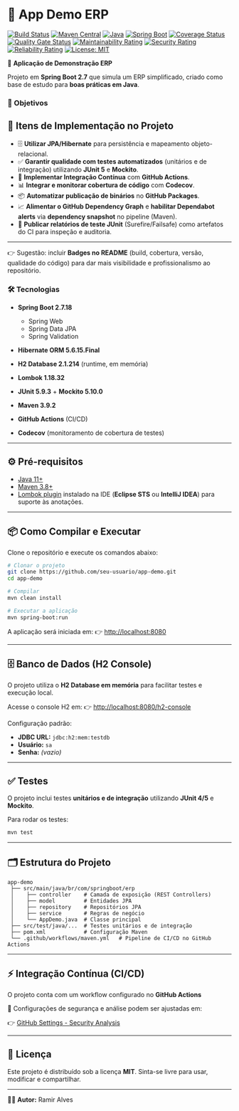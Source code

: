 # 📘 App Demo ERP

[![Build Status](https://github.com/ramiralvesmelo/app-demo/actions/workflows/maven.yml/badge.svg)](https://github.com/ramiralvesmelo/app-demo/actions/workflows/maven.yml)
[![Maven Central](https://img.shields.io/maven-central/v/org.springframework.boot/spring-boot-starter.svg?logo=apache-maven)](https://search.maven.org/artifact/org.springframework.boot/spring-boot-starter)
[![Java](https://img.shields.io/badge/Java-11-blue.svg?logo=java)](https://adoptium.net/)
[![Spring Boot](https://img.shields.io/badge/Spring%20Boot-2.7.18-brightgreen.svg?logo=springboot)](https://spring.io/projects/spring-boot)
[![Coverage Status](https://img.shields.io/codecov/c/github/ramiralvesmelo/app-demo?logo=codecov)](https://app.codecov.io/gh/ramiralvesmelo/app-demo)
[![Quality Gate Status](https://sonarcloud.io/api/project_badges/measure?project=ramiralvesmelo_app-demo&metric=alert_status)](https://sonarcloud.io/dashboard?id=ramiralvesmelo_app-demo)
[![Maintainability Rating](https://sonarcloud.io/api/project_badges/measure?project=ramiralvesmelo_app-demo&metric=sqale_rating)](https://sonarcloud.io/dashboard?id=ramiralvesmelo_app-demo)
[![Security Rating](https://sonarcloud.io/api/project_badges/measure?project=ramiralvesmelo_app-demo&metric=security_rating)](https://sonarcloud.io/dashboard?id=ramiralvesmelo_app-demo)
[![Reliability Rating](https://sonarcloud.io/api/project_badges/measure?project=ramiralvesmelo_app-demo&metric=reliability_rating)](https://sonarcloud.io/dashboard?id=ramiralvesmelo_app-demo)
[![License: MIT](https://img.shields.io/badge/License-MIT-yellow.svg)](LICENSE)

📘 **Aplicação de Demonstração ERP**

Projeto em **Spring Boot 2.7** que simula um ERP simplificado, criado como base de estudo para **boas práticas em Java**.

### 🎯 Objetivos

## 📌 Itens de Implementação no Projeto

* 🗄️ **Utilizar JPA/Hibernate** para persistência e mapeamento objeto-relacional.
* ✅ **Garantir qualidade com testes automatizados** (unitários e de integração) utilizando **JUnit 5** e **Mockito**.
* 🔄 **Implementar Integração Contínua** com **GitHub Actions**.
* 📊 **Integrar e monitorar cobertura de código** com **Codecov**.
* 📦 **Automatizar publicação de binários** no **GitHub Packages**.
* 📈 **Alimentar o GitHub Dependency Graph** e **habilitar Dependabot alerts** via **dependency snapshot** no pipeline (Maven).
* 📑 **Publicar relatórios de teste JUnit** (Surefire/Failsafe) como artefatos do CI para inspeção e auditoria.

---

👉 Sugestão: incluir **Badges no README** (build, cobertura, versão, qualidade do código) para dar mais visibilidade e profissionalismo ao repositório.

### 🛠️ Tecnologias

* **Spring Boot 2.7.18**

  * Spring Web
  * Spring Data JPA
  * Spring Validation
* **Hibernate ORM 5.6.15.Final**
* **H2 Database 2.1.214** (runtime, em memória)
* **Lombok 1.18.32**
* **JUnit 5.9.3** + **Mockito 5.10.0**
* **Maven 3.9.2**
* **GitHub Actions** (CI/CD)
* **Codecov** (monitoramento de cobertura de testes)

---

## ⚙️ Pré-requisitos

* [Java 11+](https://adoptium.net/)
* [Maven 3.8+](https://maven.apache.org/)
* [Lombok plugin](https://projectlombok.org/setup/) instalado na IDE (**Eclipse STS** ou **IntelliJ IDEA**) para suporte às anotações.

---

## 📦 Como Compilar e Executar

Clone o repositório e execute os comandos abaixo:

```bash
# Clonar o projeto
git clone https://github.com/seu-usuario/app-demo.git
cd app-demo

# Compilar
mvn clean install

# Executar a aplicação
mvn spring-boot:run
```

A aplicação será iniciada em:
👉 [http://localhost:8080](http://localhost:8080)

---

## 🗄️ Banco de Dados (H2 Console)

O projeto utiliza o **H2 Database em memória** para facilitar testes e execução local.

Acesse o console H2 em:
👉 [http://localhost:8080/h2-console](http://localhost:8080/h2-console)

Configuração padrão:

* **JDBC URL:** `jdbc:h2:mem:testdb`
* **Usuário:** `sa`
* **Senha:** *(vazio)*

---

## ✅ Testes

O projeto inclui testes **unitários e de integração** utilizando **JUnit 4/5** e **Mockito**.

Para rodar os testes:

```bash
mvn test
```

---

## 🗂️ Estrutura do Projeto

```
app-demo
 ├── src/main/java/br/com/springboot/erp
 │    ├── controller    # Camada de exposição (REST Controllers)
 │    ├── model         # Entidades JPA
 │    ├── repository    # Repositórios JPA
 │    ├── service       # Regras de negócio
 │    └── AppDemo.java  # Classe principal
 ├── src/test/java/...  # Testes unitários e de integração
 ├── pom.xml            # Configuração Maven
 └── .github/workflows/maven.yml   # Pipeline de CI/CD no GitHub Actions
```

---

## ⚡ Integração Contínua (CI/CD)

O projeto conta com um workflow configurado no **GitHub Actions** 

📍 Configurações de segurança e análise podem ser ajustadas em:

👉 [GitHub Settings - Security Analysis](https://github.com/ramiralvesmelo/app-demo/settings/security_analysis)

---

## 📜 Licença

Este projeto é distribuído sob a licença **MIT**.
Sinta-se livre para usar, modificar e compartilhar.

---

👨‍💻 **Autor:** Ramir Alves
